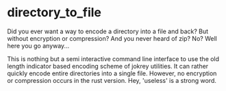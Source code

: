 # directory_to_file
Did you ever want a way to encode a directory into a file and back? But without encryption or compression? And you never heard of zip? No? Well here you go anyway...

This is nothing but a semi interactive command line interface to use the old length indicator based encoding scheme of jokrey utilities.
It can rather quickly encode entire directories into a single file. However, no encryption or compression occurs in the rust version.
Hey, 'useless' is a strong word.